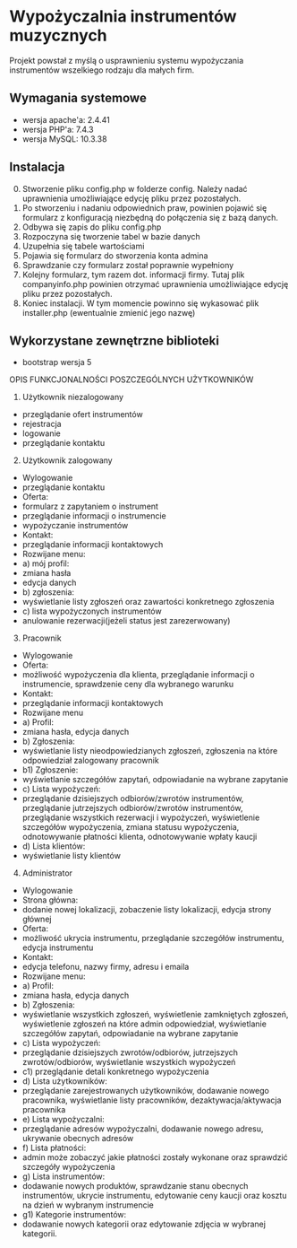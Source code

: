 # Wypożyczalnia instrumentów muzycznych
Projekt powstał z myślą o usprawnieniu systemu wypożyczania instrumentów wszelkiego rodzaju dla małych firm. 

## Wymagania systemowe
* wersja apache'a: 2.4.41
* wersja PHP'a: 7.4.3
* wersja MySQL: 10.3.38

## Instalacja
0. Stworzenie pliku config.php w folderze config. Należy nadać uprawnienia umożliwiające edycję pliku przez pozostałych.
1. Po stworzeniu i nadaniu odpowiednich praw, powinien pojawić się formularz z konfiguracją niezbędną do połączenia się z bazą danych.
2. Odbywa się zapis do pliku config.php
3. Rozpoczyna się tworzenie tabel w bazie danych
4. Uzupełnia się tabele wartościami
5. Pojawia się formularz do stworzenia konta admina
6. Sprawdzanie czy formularz został poprawnie wypełniony
7. Kolejny formularz, tym razem dot. informacji firmy. Tutaj plik companyinfo.php powinien otrzymać uprawnienia umożliwiające edycję pliku przez pozostałych.
8. Koniec instalacji. W tym momencie powinno się wykasować plik installer.php (ewentualnie zmienić jego nazwę) 

## Wykorzystane zewnętrzne biblioteki

* bootstrap wersja 5

OPIS FUNKCJONALNOŚCI POSZCZEGÓLNYCH UŻYTKOWNIKÓW
1. Użytkownik niezalogowany 
- przeglądanie ofert instrumentów
- rejestracja
- logowanie
- przeglądanie kontaktu

2. Użytkownik zalogowany 
- Wylogowanie 
- przeglądanie kontaktu
- Oferta:
- formularz z zapytaniem o instrument 
- przeglądanie informacji o instrumencie 
- wypożyczanie instrumentów
- Kontakt:
- przeglądanie informacji kontaktowych
- Rozwijane menu:
- a) mój profil: 
- zmiana hasła
- edycja danych
- b) zgłoszenia: 
- wyświetlanie listy zgłoszeń oraz zawartości konkretnego zgłoszenia
- c) lista wypożyczonych instrumentów
- anulowanie rezerwacji(jeżeli status jest zarezerwowany) 

3. Pracownik
- Wylogowanie
- Oferta:
- możliwość wypożyczenia dla klienta, przeglądanie informacji o instrumencie, sprawdzenie ceny dla wybranego warunku
- Kontakt:
- przeglądanie informacji kontaktowych
- Rozwijane menu
- a) Profil:
- zmiana hasła, edycja danych
- b) Zgłoszenia: 
- wyświetlanie listy nieodpowiedzianych zgłoszeń, zgłoszenia na które odpowiedział zalogowany pracownik
- b1) Zgłoszenie:
- wyświetlanie szczegółów zapytań, odpowiadanie na wybrane zapytanie
- c) Lista wypożyczeń: 
- przeglądanie dzisiejszych odbiorów/zwrotów instrumentów, przeglądanie jutrzejszych odbiorów/zwrotów instrumentów, przeglądanie wszystkich rezerwacji i wypożyczeń, wyświetlenie szczegółów wypożyczenia, zmiana statusu wypożyczenia, odnotowywanie płatności klienta, odnotowywanie wpłaty kaucji
- d) Lista klientów:
- wyświetlanie listy klientów

4. Administrator 
- Wylogowanie
- Strona główna:
- dodanie nowej lokalizacji, zobaczenie listy lokalizacji, edycja strony głównej 
- Oferta:
- możliwość ukrycia instrumentu, przeglądanie szczegółów instrumentu, edycja instrumentu
- Kontakt: 
- edycja telefonu, nazwy firmy, adresu i emaila
- Rozwijane menu:
- a) Profil:
- zmiana hasła, edycja danych
- b) Zgłoszenia: 
- wyświetlanie wszystkich zgłoszeń, wyświetlenie zamkniętych zgłoszeń, wyświetlenie zgłoszeń na które admin odpowiedział, wyświetlanie szczegółów zapytań, odpowiadanie na wybrane zapytanie
- c) Lista wypożyczeń: 
- przeglądanie dzisiejszych zwrotów/odbiorów, jutrzejszych zwrotów/odbiorów, wyświetlanie wszystkich wypożyczeń
- c1) przeglądanie detali konkretnego wypożyczenia
- d) Lista użytkowników: 
- przeglądanie zarejestrowanych użytkowników, dodawanie nowego pracownika, wyświetlanie listy pracowników, dezaktywacja/aktywacja pracownika
- e) Lista wypożyczalni: 
- przeglądanie adresów wypożyczalni, dodawanie nowego adresu, ukrywanie obecnych adresów
- f) Lista płatności:
- admin może zobaczyć jakie płatności zostały wykonane oraz sprawdzić szczegóły wypożyczenia
- g) Lista instrumentów: 
- dodawanie nowych produktów, sprawdzanie stanu obecnych instrumentów, ukrycie instrumentu, edytowanie ceny kaucji oraz kosztu na dzień w wybranym instrumencie
- g1) Kategorie instrumentów: 
- dodawanie nowych kategorii oraz edytowanie zdjęcia w wybranej kategorii.


